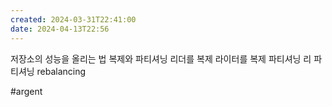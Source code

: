 ```yaml
---
created: 2024-03-31T22:41:00
date: 2024-04-13T22:56
---
```

저장소의 성능을 올리는 법
복제와 파티셔닝
리더를 복제
라이터를 복제
파티셔닝
리 파티셔닝 rebalancing

#argent 